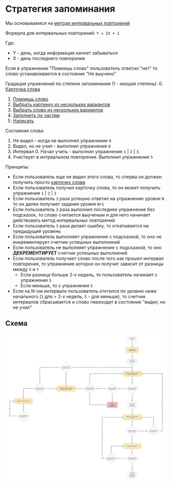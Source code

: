 # Стратегия запоминания

Мы основываемся на [методе интервальных повторений](https://ru.wikipedia.org/wiki/Интервальные_повторения)

Формула для интервальных повторений: `Y = 2X + 1`

Где:
- Y - день, когда информация начнет забываться
- X - день последнего повторения

Если в упражнении "Помнишь слово" пользователь ответил "нет" то слово устанавливается в состояние "Не выучено"

Градация упражнений по степени запоминания (1 - низшая степень):
0. [Карточка слова](./ExcerciseTypes/JustWord.md)
1. [Помнишь слово](./ExcerciseTypes/DoYouRemember.md)
2. [Выбрать картинку из нескольких вариантов](./ExcerciseTypes/ChooseOneFrom.md)
3. [Выбрать слово из нескольких вариантов](./ExcerciseTypes/ChooseOneFrom.md)
4. [Заполнить по частям](./ExcerciseTypes/WriteOneByOne.md)
5. [Написать](./ExcerciseTypes/Write.md)

Состаяния слова:
1. Не видел  - когда не выполнял упражнение `0`
2. Видел, но не учил - выполнил упражнение  `0`
3. Интервал 0. Начал учить - выполнил упражнение `1` | `2` | `3`.
4. Участвует в интрвальном повторении. Выполнил упражнение `5`

Принципы:
- Если пользователь еще не видел этого слова, то сперва он должен получить просто [карточку слова](./ExcerciseTypes/JustWord.md)
- Если пользователь получил карточку слова, то он может получить упражнения `1` | `2` | `3`
- Если пользователь `3` раза успешно ответил на упражнение уровня `N` то он далее получает задания уровня `N+1`
- Если пользователь `3` раза выполнил последнее упражнение без подсказок, то слово считается выученым и для него начинает действовать метод интервальных повторений
- Если пользователь `3` раза делает ошибку, то откатывается на предыдущий уровень
- Если пользователь выполняет упражнение с подсказкой, то оно не инкрементирует счетчик успешных выполнений
- Если пользователь не выполняет упражнение с подсказкой, то оно **ДЕКРЕМЕНТИРУЕТ** счетчик успешных выполнений
- Если пользователь получает слово после того как прошел интервал повторения, то упражнение которое он получит зависит от разницы между `X` и `Y`
    - Если разница больше 2-х недель, то пользователь начинает с упражнения `3`
    - Если меньше, то с упражнения `5`
- Если на N-ом интервале пользователь отктился по уровню ниже начального (`3` для > 2-х недель, `5` - для меньше), то счетчик интервалов сбрасывается и слово переходит в состояние "видел, но не учил"

## Схема

![](./words_memorizer_strategy_algorythm.png)
